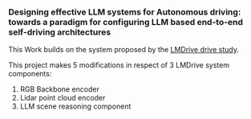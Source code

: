 ### Designing effective LLM systems for Autonomous driving: towards a paradigm for configuring LLM based end-to-end self-driving architectures

This Work builds on the system proposed by the [LMDrive drive study](https://github.com/opendilab/LMDrive/tree/main).

This project makes 5 modifications in respect of 3 LMDrive system components: 
  1. RGB Backbone encoder
  2. Lidar point cloud encoder
  3. LLM scene reasoning component




